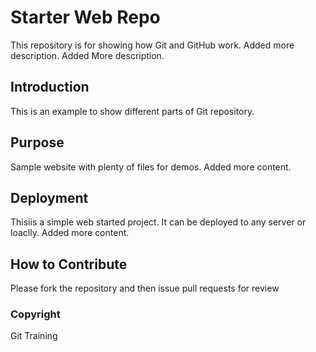 # Starter Web Repo

This repository is for showing how Git and GitHub work. Added more description. Added More description.

## Introduction

This is an example to show different parts of Git repository. 

## Purpose

Sample website with plenty of files for demos. Added more content.

## Deployment

Thisiis a simple web started project. It can be deployed to any server or loaclly. Added more content.

## How to Contribute

Please fork the repository and then issue pull requests for review

### Copyright

Git Training 
